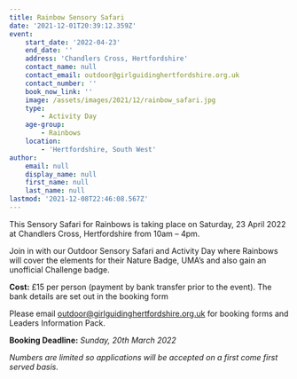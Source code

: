 ```yaml
---
title: Rainbow Sensory Safari
date: '2021-12-01T20:39:12.359Z'
event:
    start_date: '2022-04-23'
    end_date: ''
    address: 'Chandlers Cross, Hertfordshire'
    contact_name: null
    contact_email: outdoor@girlguidinghertfordshire.org.uk
    contact_number: ''
    book_now_link: ''
    image: /assets/images/2021/12/rainbow_safari.jpg
    type:
        - Activity Day
    age-group:
        - Rainbows
    location:
        - 'Hertfordshire, South West'
author:
    email: null
    display_name: null
    first_name: null
    last_name: null
lastmod: '2021-12-08T22:46:08.567Z'
---
```


This Sensory Safari for Rainbows is taking place on Saturday, 23 April 2022 at Chandlers Cross, Hertfordshire from 10am – 4pm. 

Join in with our Outdoor Sensory Safari and Activity Day where Rainbows will cover the elements for their Nature Badge, UMA’s and also gain an unofficial Challenge badge.  

**Cost:** £15 per person (payment by bank transfer prior to the event).  The bank details are set out in the booking form 

Please email <outdoor@girlguidinghertfordshire.org.uk> for booking forms and Leaders Information Pack. 

**Booking Deadline:** _Sunday, 20th March 2022_

_Numbers are limited so applications will be accepted on a first come first served basis._
